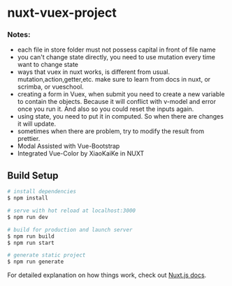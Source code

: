 # nuxt-vuex-project

### Notes:

- each file in store folder must not possess capital in front of file name
- you can't change state directly, you need to use mutation every time want to change state
- ways that vuex in nuxt works, is different from usual. mutation,action,getter,etc. make sure to learn from docs in nuxt, or scrimba, or vueschool.
- creating a form in Vuex, when submit you need to create a new variable to contain the objects. Because it will conflict with v-model and error once you run it. And also so you could reset the inputs again.
- using state, you need to put it in computed. So when there are changes it will update.
- sometimes when there are problem, try to modify the result from prettier.
- Modal Assisted with Vue-Bootstrap
- Integrated Vue-Color by XiaoKaiKe in NUXT

## Build Setup

```bash
# install dependencies
$ npm install

# serve with hot reload at localhost:3000
$ npm run dev

# build for production and launch server
$ npm run build
$ npm run start

# generate static project
$ npm run generate
```

For detailed explanation on how things work, check out [Nuxt.js docs](https://nuxtjs.org).
